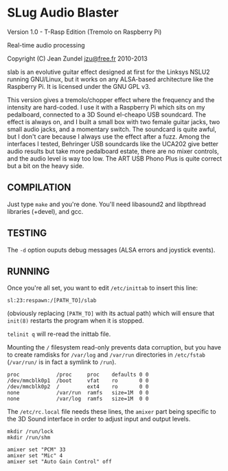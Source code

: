 SLug Audio Blaster
==================

Version 1.0 - T-Rasp Edition (Tremolo on Raspberry Pi)

Real-time audio processing

Copyright (C) Jean Zundel <jzu@free.fr> 2010-2013 

slab is an evolutive guitar effect designed at first for the Linksys NSLU2 
running GNU/Linux, but it works on any ALSA-based architecture like the 
Raspberry Pi. 
It is licensed under the GNU GPL v3.

This version gives a tremolo/chopper effect where the frequency and the
intensity are hard-coded.  I use it with a Raspberry Pi which sits on my
pedalboard, connected to a 3D Sound el-cheapo USB soundcard. The effect is
always on, and I built a small box with two female guitar jacks, two small
audio jacks, and a momentary switch.  The soundcard is quite awful, but I
don't care because I always use the effect after a fuzz. Among the
interfaces I tested, Behringer USB soundcards like the UCA202 give better audio
results but take more pedalboard estate, there are no mixer controls, and the
audio level is way too low. The ART USB Phono Plus is quite correct but a bit
on the heavy side.


COMPILATION
-----------

Just type `make` and you're done. You'll need libasound2 and libpthread
libraries (+devel), and gcc.


TESTING
-------

The `-d` option ouputs debug messages (ALSA errors and joystick events).


RUNNING
-------

Once you're all set, you want to edit `/etc/inittab` to insert this line:

`sl:23:respawn:/[PATH_TO]/slab`

(obviously replacing `[PATH_TO]` with its actual path)
which will ensure that `init(8)` restarts the program when it is stopped.

`telinit q` will re-read the inittab file.

Mounting the `/` filesystem read-only prevents data corruption, but you have to
create ramdisks for `/var/log` and `/var/run` directories in `/etc/fstab` 
(`/var/run/` is in fact a symlink to `/run`).

    proc            /proc     proc    defaults 0 0
    /dev/mmcblk0p1  /boot     vfat    ro       0 0
    /dev/mmcblk0p2  /         ext4    ro       0 0
    none            /var/run  ramfs   size=1M  0 0
    none            /var/log  ramfs   size=1M  0 0

The `/etc/rc.local` file needs these lines, the `amixer` part being specific
to the 3D Sound interface in order to adjust input and output levels.

    mkdir /run/lock
    mkdir /run/shm
    
    amixer set "PCM" 33
    amixer set "Mic" 4         
    amixer set "Auto Gain Control" off


<!-- Convert to HTML using markdown -->
